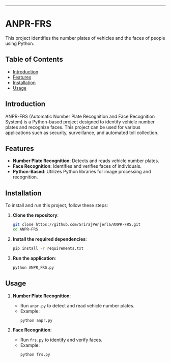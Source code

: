 
---

# ANPR-FRS

This project identifies the number plates of vehicles and the faces of people using Python.

## Table of Contents
- [Introduction](#introduction)
- [Features](#features)
- [Installation](#installation)
- [Usage](#usage)
  
## Introduction
ANPR-FRS (Automatic Number Plate Recognition and Face Recognition System) is a Python-based project designed to identify vehicle number plates and recognize faces. This project can be used for various applications such as security, surveillance, and automated toll collection.

## Features
- **Number Plate Recognition**: Detects and reads vehicle number plates.
- **Face Recognition**: Identifies and verifies faces of individuals.
- **Python-Based**: Utilizes Python libraries for image processing and recognition.

## Installation
To install and run this project, follow these steps:

1. **Clone the repository**:
    ```bash
    git clone https://github.com/SrirajPenjerla/ANPR-FRS.git
    cd ANPR-FRS
    ```

2. **Install the required dependencies**:
    ```bash
    pip install -r requirements.txt
    ```

3. **Run the application**:
    ```bash
    python ANPR_FRS.py
    ```

## Usage
1. **Number Plate Recognition**:
    - Run `anpr.py` to detect and read vehicle number plates.
    - Example:
        ```bash
        python anpr.py
        ```

2. **Face Recognition**:
    - Run `frs.py` to identify and verify faces.
    - Example:
        ```bash
        python frs.py
        ```



